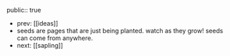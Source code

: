 public:: true

- prev: [[ideas]]
- seeds are pages that are just being planted. watch as they grow! seeds can come from anywhere.
- next: [[sapling]]